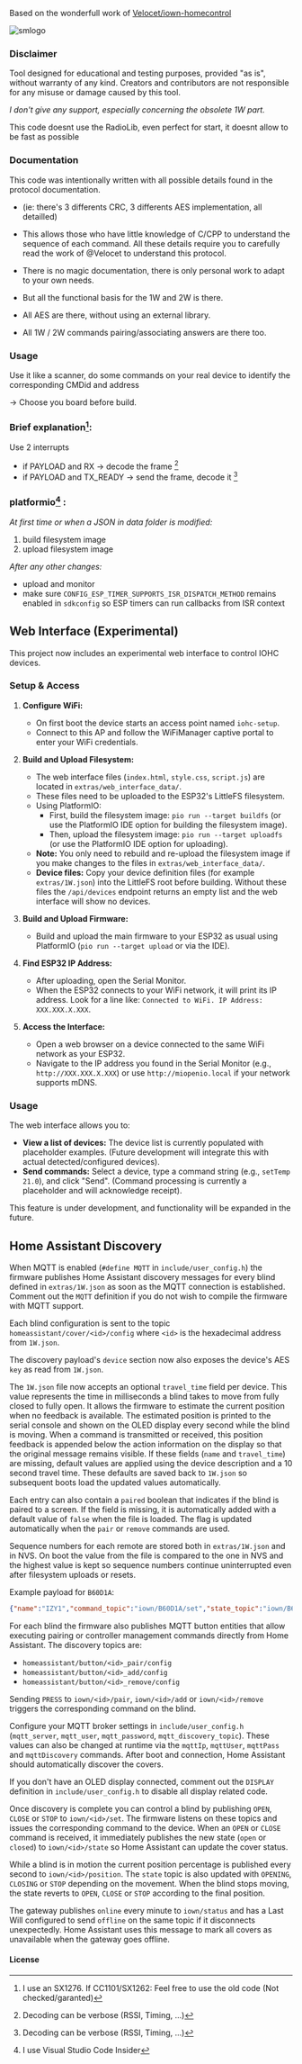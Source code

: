 Based on the wonderfull work of [Velocet/iown-homecontrol](https://github.com/Velocet/iown-homecontrol)

![smlogo](https://github.com/user-attachments/assets/f6b606a1-0eca-4fd6-a509-d5d1136b2d31)

### **Disclaimer**  
Tool designed for educational and testing purposes, provided "as is", without warranty of any kind. Creators and contributors are not responsible for any misuse or damage caused by this tool.

_I don't give any support, especially concerning the obsolete 1W part._

This code doesnt use the RadioLib, even perfect for start, it doesnt allow to be fast as possible


### Documentation
This code was intentionally written with all possible details found in the protocol documentation.
- (ie: there's 3 differents CRC, 3 differents AES implementation, all detailled)

- This allows those who have little knowledge of C/CPP to understand the sequence of each command.
All these details require you to carefully read the work of @Velocet to understand this protocol.
- There is no magic documentation, there is only personal work to adapt to your own needs. 
- But all the functional basis for the 1W and 2W is there.
- All AES are there, without using an external library.
- All 1W / 2W commands pairing/associating answers are there too.

### Usage
Use it like a scanner, do some commands on your real device to identify the corresponding CMDid and address

-> Choose you board before build.

### Brief explanation[^1]:
Use 2 interrupts 
  - if PAYLOAD and RX -> decode the frame [^3]
  - if PAYLOAD and TX_READY -> send the frame, decode it [^3]

### platformio[^2] :
_At first time or when a JSON in data folder is modified:_
  1. build filesystem image
  2. upload filesystem image
     
_After any other changes:_
  - upload and monitor
  - make sure `CONFIG_ESP_TIMER_SUPPORTS_ISR_DISPATCH_METHOD` remains enabled in
    `sdkconfig` so ESP timers can run callbacks from ISR context

[^1]: I use an SX1276. If CC1101/SX1262: Feel free to use the old code (Not checked/garanted)

[^2]: I use Visual Studio Code Insider

[^3]: Decoding can be verbose (RSSI, Timing, ...)

## Web Interface (Experimental)

This project now includes an experimental web interface to control IOHC devices.

### Setup & Access

1.  **Configure WiFi:**
    *   On first boot the device starts an access point named `iohc-setup`.
    *   Connect to this AP and follow the WiFiManager captive portal to enter
        your WiFi credentials.

2.  **Build and Upload Filesystem:**
    *   The web interface files (`index.html`, `style.css`, `script.js`) are located in `extras/web_interface_data/`.
    *   These files need to be uploaded to the ESP32's LittleFS filesystem.
    *   Using PlatformIO:
        *   First, build the filesystem image: `pio run --target buildfs` (or use the PlatformIO IDE option for building the filesystem image).
        *   Then, upload the filesystem image: `pio run --target uploadfs` (or use the PlatformIO IDE option for uploading).
    *   **Note:** You only need to rebuild and re-upload the filesystem image if you make changes to the files in `extras/web_interface_data/`.
    *   **Device files:** Copy your device definition files (for example `extras/1W.json`) into the LittleFS root before building.
        Without these files the `/api/devices` endpoint returns an empty list and the web interface will show no devices.

3.  **Build and Upload Firmware:**
    *   Build and upload the main firmware to your ESP32 as usual using PlatformIO (`pio run --target upload` or via the IDE).

4.  **Find ESP32 IP Address:**
    *   After uploading, open the Serial Monitor.
    *   When the ESP32 connects to your WiFi network, it will print its IP address. Look for a line like: `Connected to WiFi. IP Address: XXX.XXX.X.XXX`.

5.  **Access the Interface:**
    *   Open a web browser on a device connected to the same WiFi network as your ESP32.
    *   Navigate to the IP address you found in the Serial Monitor (e.g., `http://XXX.XXX.X.XXX`) or use `http://miopenio.local` if your network supports mDNS.

### Usage

The web interface allows you to:

*   **View a list of devices:** The device list is currently populated with placeholder examples. (Future development will integrate this with actual detected/configured devices).
*   **Send commands:** Select a device, type a command string (e.g., `setTemp 21.0`), and click "Send". (Command processing is currently a placeholder and will acknowledge receipt).

This feature is under development, and functionality will be expanded in the future.

## Home Assistant Discovery

When MQTT is enabled (`#define MQTT` in `include/user_config.h`) the firmware publishes Home Assistant discovery messages for every blind defined in `extras/1W.json` as soon as the MQTT connection is established. Comment out the `MQTT` definition if you do not wish to compile the firmware with MQTT support.

Each blind configuration is sent to the topic `homeassistant/cover/<id>/config` where `<id>` is the hexadecimal address from `1W.json`.

The discovery payload's `device` section now also exposes the device's AES `key` as read from `1W.json`.

The `1W.json` file now accepts an optional `travel_time` field per device. This value represents the time in milliseconds a blind takes to move from fully closed to fully open. It allows the firmware to estimate the current position when no feedback is available. The estimated position is printed to the serial console and shown on the OLED display every second while the blind is moving. When a command is transmitted or received, this position feedback is appended below the action information on the display so that the original message remains visible.
If these fields (`name` and `travel_time`) are missing, default values are applied using the device description and a 10 second travel time. These defaults are saved back to `1W.json` so subsequent boots load the updated values automatically.

Each entry can also contain a `paired` boolean that indicates if the blind is paired to a screen. If the field is missing, it is automatically added with a default value of `false` when the file is loaded. The flag is updated automatically when the `pair` or `remove` commands are used.

Sequence numbers for each remote are stored both in `extras/1W.json` and in NVS.
On boot the value from the file is compared to the one in NVS and the highest
value is kept so sequence numbers continue uninterrupted even after filesystem
uploads or resets.

Example payload for `B60D1A`:

```json
{"name":"IZY1","command_topic":"iown/B60D1A/set","state_topic":"iown/B60D1A/state","position_topic":"iown/B60D1A/position","unique_id":"B60D1A","payload_open":"OPEN","payload_close":"CLOSE","payload_stop":"STOP","device_class":"blind","availability_topic":"iown/status"}
```

For each blind the firmware also publishes MQTT button entities that allow
executing pairing or controller management commands directly from Home Assistant.
The discovery topics are:

- `homeassistant/button/<id>_pair/config`
- `homeassistant/button/<id>_add/config`
- `homeassistant/button/<id>_remove/config`

Sending `PRESS` to `iown/<id>/pair`, `iown/<id>/add` or `iown/<id>/remove`
triggers the corresponding command on the blind.

Configure your MQTT broker settings in `include/user_config.h` (`mqtt_server`, `mqtt_user`, `mqtt_password`, `mqtt_discovery_topic`). These values can also be changed at runtime via the `mqttIp`, `mqttUser`, `mqttPass` and `mqttDiscovery` commands. After boot and connection, Home Assistant should automatically discover the covers.

If you don't have an OLED display connected, comment out the `DISPLAY` definition in `include/user_config.h` to disable all display related code.

Once discovery is complete you can control a blind by publishing `OPEN`, `CLOSE`
or `STOP` to `iown/<id>/set`. The firmware listens on these topics and issues the
corresponding command to the device.
When an `OPEN` or `CLOSE` command is received, it immediately publishes the new
state (`open` or `closed`) to `iown/<id>/state` so Home Assistant can update the
cover status.

While a blind is in motion the current position percentage is published every
second to `iown/<id>/position`. The `state` topic is also updated with
`OPENING`, `CLOSING` or `STOP` depending on the movement. When the blind stops
moving, the state reverts to `OPEN`, `CLOSE` or `STOP` according to the final
position.

The gateway publishes `online` every minute to `iown/status` and has a Last Will
configured to send `offline` on the same topic if it disconnects unexpectedly.
Home Assistant uses this message to mark all covers as unavailable when the
gateway goes offline.

#### **License**

